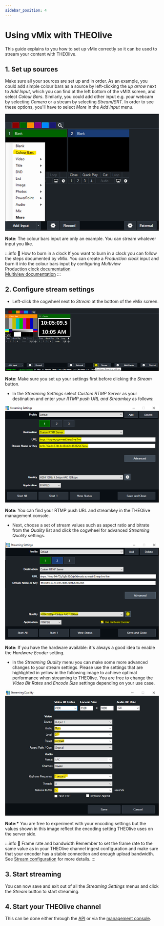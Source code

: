 ```yaml
---
sidebar_position: 4
---
```


# Using vMix with THEOlive

This guide explains to you how to set up vMix correctly so it can be used to stream your content with THEOlive.

## 1. Set up sources

Make sure all your sources are set up and in order. As an example, you could add simple colour bars as a source by left-clicking the _up arrow_ next to _Add Input_, which you can find at the left bottom of the vMIX screen, and select _Colour Bars_. Similarly, you could add other input e.g. your webcam by selecting _Camera_ or a stream by selecting _Stream/SRT_. In order to see these options, you'll have to select _More_ in the _Add Input_ menu.

![vMix setup example](../assets/img/bcb0dde-vmix0.png)

**Note:** The colour bars input are only an example. You can stream whatever input you like.

:::info 📘 How to burn in a clock
If you want to burn in a clock you can follow the steps documented by vMix. You can create a _Production clock_ input and burn it into the colour bars input by configuring _Multiview_  
[Production clock documentation](https://www.vmix.com/help23/index.htm?ProductionClocks.html)  
[Multiview documentation](https://www.vmix.com/help23/index.htm?InputSettingsMultiView.html)
:::

## 2. Configure stream settings

- Left-click the cogwheel next to _Stream_ at the bottom of the vMix screen.

![vMix settings](../assets/img/447bd06-vmix1.png)

**Note:** Make sure you set up your settings first before clicking the _Stream_ button.

- In the _Streaming Settings_ select _Custom RTMP Server_ as your destination and enter _your RTMP push URL and Streamkey_ as follows:

![vMix streaming settings](../assets/img/38e11d9-vmix-streaming-setting.PNG)

**Note:** You can find your RTMP push URL and streamkey in the THEOlive management console.

- Next, choose a set of stream values such as aspect ratio and bitrate from the _Quality_ list and click the cogwheel for advanced _Streaming Quality_ settings.

![vMix quality settings](../assets/img/73abc63-vmix3.png)

**Note:** If you have the hardware available: it's always a good idea to enable the _Hardware Ecoder_ setting.

- In the _Streaming Quality_ menu you can make some more advanced changes to your stream settings. Please use the settings that are highlighted in yellow in the following image to achieve optimal performance when streaming to THEOlive. You are free to change the _Video Bit Rates_ and _Encode Size_ settings depending on your use case.

![stream quality settings](../assets/img/fae9921-streaming-quality-settings.jpg)

**Note:\*** You are free to experiment with your encoding settings but the values shown in this image reflect the encoding setting THEOlive uses on the server side.

:::info 🚧 Frame rate and bandwidth
Remember to set the frame rate to the same value as in your THEOlive channel ingest configuration and make sure that your encoder has a stable connection and enough upload bandwidth. See [Stream configuration](../getting-started/stream-configuration.mdx) for more details.
:::

## 3. Start streaming

You can now save and exit out of all the _Streaming Settings_ menus and click the _Stream_ button to start streaming.

## 4. Start your THEOlive channel

This can be done either through the [API](https://developers.theo.live/reference/start-channel) or via the [management console](https://console.theo.live/).

